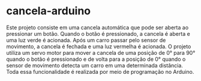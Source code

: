 # cancela-arduino

Este projeto consiste em uma cancela automática que pode ser aberta ao pressionar um botão. Quando o botão é pressionado, a cancela é aberta e uma luz verde é acionada. Após um carro passar pelo sensor de movimento, a cancela é fechada e uma luz vermelha é acionada. O projeto utiliza um servo motor para mover a cancela de uma posição de 0° para 90° quando o botão é pressionado e de volta para a posição de 0° quando o sensor de movimento detecta um carro em uma determinada distância. Toda essa funcionalidade é realizada por meio de programação no Arduino.
